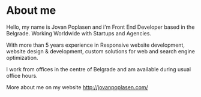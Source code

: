 # About me

 Hello, my name is Jovan Poplasen and i'm Front End Developer based in the Belgrade. Working Worldwide with Startups and Agencies.
 
With more than 5 years experience in Responsive website development, website design & development, custom solutions for web and search engine optimization.

I work from offices in the centre of Belgrade and am available during usual office hours. 


More about me on my website <a href="http://jovanpoplasen.com/" target="_blank">http://jovanpoplasen.com/</a>
